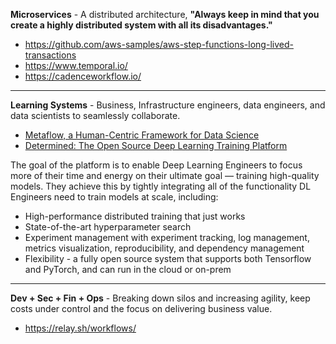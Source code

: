 **Microservices** - A distributed architecture, **"Always keep in mind that you create a highly distributed system with all its disadvantages."**

* https://github.com/aws-samples/aws-step-functions-long-lived-transactions
* https://www.temporal.io/
* https://cadenceworkflow.io/

---

**Learning Systems** - Business, Infrastructure engineers, data engineers, and data scientists to seamlessly collaborate. 
* [Metaflow, a Human-Centric Framework for Data Science](https://netflixtechblog.com/open-sourcing-metaflow-a-human-centric-framework-for-data-science-fa72e04a5d9)
* [Determined: The Open Source Deep Learning Training Platform](https://determined.ai/developers/)

The goal of the platform is to enable Deep Learning Engineers to focus more of their time and energy on their ultimate goal — training high-quality models. They achieve this by tightly integrating all of the functionality DL Engineers need to train models at scale, including:
- High-performance distributed training that just works
- State-of-the-art hyperparameter search
- Experiment management with experiment tracking, log management, metrics visualization, reproducibility, and dependency management
- Flexibility - a fully open source system that supports both Tensorflow and PyTorch, and can run in the cloud or on-prem

---

**Dev + Sec + Fin + Ops** - Breaking down silos and increasing agility, keep costs under control and the focus on delivering business value.

* https://relay.sh/workflows/

